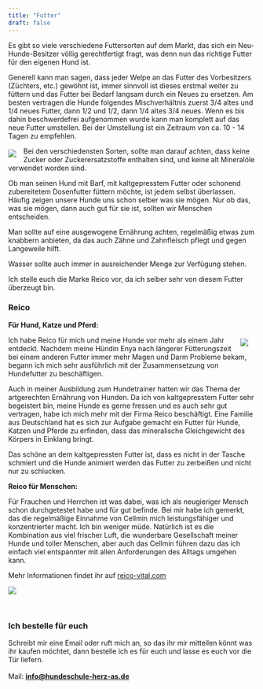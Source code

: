 ```yaml
---
title: "Futter"
draft: false
---
```



Es gibt so viele verschiedene Futtersorten auf dem Markt, das sich ein Neu-Hunde-Besitzer völlig gerechtfertigt fragt, was denn nun das richtige Futter für den eigenen Hund ist.

 

Generell kann man sagen, dass jeder Welpe an das Futter des Vorbesitzers (Züchters, etc.) gewöhnt ist, immer sinnvoll ist dieses erstmal weiter zu füttern und das Futter bei Bedarf langsam durch ein Neues zu ersetzen. Am besten vertragen die Hunde folgendes Mischverhältnis zuerst 3/4 altes und 1/4 neues Futter, dann 1/2 und 1/2, dann 1/4 altes  3/4 neues. Wenn es bis dahin beschwerdefrei aufgenommen wurde kann man komplett auf das neue Futter umstellen. Bei der Umstellung ist ein Zeitraum von ca. 10 - 14 Tagen zu empfehlen.

<img src="/images/futter_2.png" style="float:left;max-width:40%;padding: 5px 15px 0 0;"></img>

Bei den verschiedensten Sorten, sollte man darauf achten, dass keine Zucker oder Zuckerersatzstoffe enthalten sind, und keine alt Mineralöle verwendet worden sind.

 

Ob man seinen Hund mit Barf, mit kaltgepresstem Futter oder schonend zubereitetem Dosenfutter füttern möchte, ist jedem selbst überlassen. Häufig zeigen unsere Hunde uns schon selber was sie mögen. Nur ob das, was sie mögen, dann auch gut für sie ist, sollten wir Menschen entscheiden.

Man sollte auf eine ausgewogene Ernährung achten, regelmäßig etwas zum knabbern anbieten, da das auch Zähne und Zahnfleisch pflegt und gegen Langeweile hilft.

Wasser sollte auch immer in ausreichender Menge zur Verfügung stehen.

 

Ich stelle euch die Marke Reico vor, da ich selber sehr von diesem Futter überzeugt bin.




### Reico

**Für Hund, Katze und Pferd:**

<img src="/images/futter_3.png" style="float:right;max-width:40%;padding: 5px 15px 0 0;"></img>

Ich habe Reico für mich und meine Hunde vor mehr als einem Jahr entdeckt. Nachdem meine Hündin Enya nach längerer Fütterungszeit bei einem anderen Futter immer mehr Magen und Darm Probleme bekam, begann ich mich sehr ausführlich mit der Zusammensetzung von Hundefutter zu beschäftigen.

Auch in meiner Ausbildung zum Hundetrainer hatten wir das Thema der artgerechten Ernährung von Hunden. Da ich von kaltgepresstem Futter sehr begeistert bin, meine Hunde es gerne fressen und es auch sehr gut vertragen, habe ich mich mehr mit der Firma Reico beschäftigt. Eine Familie aus Deutschland hat es sich zur Aufgabe gemacht ein Futter für Hunde, Katzen und Pferde zu erfinden, dass das mineralische Gleichgewicht des Körpers in Einklang bringt.



Das schöne an dem kaltgepressten Futter ist, dass es nicht in der Tasche schmiert und die Hunde animiert werden das Futter zu zerbeißen und nicht nur zu schlucken.



**Reico für Menschen:**

Für Frauchen und Herrchen ist was dabei, was ich als neugieriger Mensch schon durchgetestet habe und für gut befinde. Bei mir habe ich gemerkt, das die regelmäßige Einnahme von Cellmin mich leistungsfähiger und konzentrierter macht. Ich bin weniger müde. Natürlich ist es die Kombination aus viel frischer Luft, die wunderbare Gesellschaft meiner Hunde und toller Menschen, aber auch das Cellmin führen dazu das ich einfach viel entspannter mit allen Anforderungen des Alltags umgehen kann.

 
Mehr Informationen findet ihr auf <a href="https://reico-vital.com">reico-vital.com</a>

[<img src="/images/reico.png">](https://reico-vital.com)

<br>

### Ich bestelle für euch
Schreibt mir eine Email oder ruft mich an,
so das ihr mir mitteilen könnt was ihr kaufen möchtet, dann bestelle ich es für euch und lasse es euch vor die Tür liefern. 
<br><br>
Mail: **info@hundeschule-herz-as.de**
<br>

